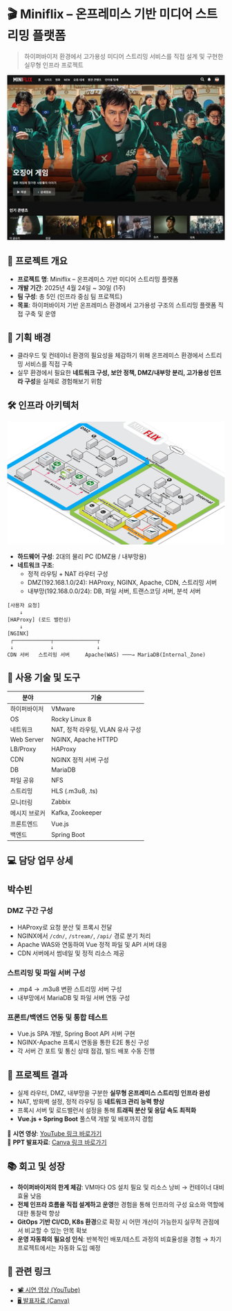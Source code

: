 # 🎬 Miniflix – 온프레미스 기반 미디어 스트리밍 플랫폼

> 하이퍼바이저 환경에서 고가용성 미디어 스트리밍 서비스를 직접 설계 및 구현한 실무형 인프라 프로젝트

![webimg](semi1_web.png)



## 📌 프로젝트 개요

- **프로젝트 명**: Miniflix – 온프레미스 기반 미디어 스트리밍 플랫폼  
- **개발 기간**: 2025년 4월 24일 ~ 30일 (1주)  
- **팀 구성**: 총 5인 (인프라 중심 팀 프로젝트)  
- **목표**: 하이퍼바이저 기반 온프레미스 환경에서 고가용성 구조의 스트리밍 플랫폼 직접 구축 및 운영  




## 🧠 기획 배경

- 클라우드 및 컨테이너 환경의 필요성을 체감하기 위해 온프레미스 환경에서 스트리밍 서비스를 직접 구축  
- 실무 환경에서 필요한 **네트워크 구성, 보안 정책, DMZ/내부망 분리, 고가용성 인프라 구성**을 실제로 경험해보기 위함  




## 🛠 인프라 아키텍처

![infra_architecture](infra_diagram.png)

- **하드웨어 구성**: 2대의 물리 PC (DMZ용 / 내부망용)  
- **네트워크 구조**:  
  - 정적 라우팅 + NAT 라우터 구성  
  - DMZ(192.168.1.0/24): HAProxy, NGINX, Apache, CDN, 스트리밍 서버  
  - 내부망(192.168.0.0/24): DB, 파일 서버, 트랜스코딩 서버, 분석 서버  


```
[사용자 요청]
    ↓
[HAProxy] (로드 밸런싱)
    ↓
[NGINX]
 ┌────────────┬──────────────┬
 ↓            ↓              ↓
CDN 서버   스트리밍 서버     Apache(WAS) ───→ MariaDB(Internal_Zone)
```




## 🔧 사용 기술 및 도구

| 분야 | 기술 |
|------|------|
| 하이퍼바이저 | VMware |
| OS | Rocky Linux 8 |
| 네트워크 | NAT, 정적 라우팅, VLAN 유사 구성 |
| Web Server | NGINX, Apache HTTPD |
| LB/Proxy | HAProxy |
| CDN | NGINX 정적 서버 구성 |
| DB | MariaDB |
| 파일 공유 | NFS |
| 스트리밍 | HLS (.m3u8, .ts) |
| 모니터링 | Zabbix |
| 메시지 브로커 | Kafka, Zookeeper |
| 프론트엔드 | Vue.js |
| 백엔드 | Spring Boot |




## 💻 담당 업무 상세

## 박수빈
### DMZ 구간 구성
- HAProxy로 요청 분산 및 프록시 전달
- NGINX에서 `/cdn/`, `/stream/`, `/api/` 경로 분기 처리
- Apache WAS와 연동하여 Vue 정적 파일 및 API 서버 대응
- CDN 서버에서 썸네일 및 정적 리소스 제공

### 스트리밍 및 파일 서버 구성
- .mp4 → .m3u8 변환 스트리밍 서버 구성
- 내부망에서 MariaDB 및 파일 서버 연동 구성

### 프론트/백엔드 연동 및 통합 테스트
- Vue.js SPA 개발, Spring Boot API 서버 구현
- NGINX-Apache 프록시 연동을 통한 E2E 통신 구성
- 각 서버 간 포트 및 통신 상태 점검, 빌드 배포 수동 진행




## 🎯 프로젝트 결과

- 실제 라우터, DMZ, 내부망을 구분한 **실무형 온프레미스 스트리밍 인프라 완성**
- NAT, 방화벽 설정, 정적 라우팅 등 **네트워크 관리 능력 향상**
- 프록시 서버 및 로드밸런서 설정을 통해 **트래픽 분산 및 응답 속도 최적화**
- **Vue.js + Spring Boot** 풀스택 개발 및 배포까지 경험

🎥 **시연 영상**: [YouTube 링크 바로가기](https://www.youtube.com/watch?v=_oIZswled7s)  
📄 **PPT 발표자료**: [Canva 링크 바로가기](https://sulgasaeng.my.canva.site/miniflix)




## 📚 회고 및 성장

- **하이퍼바이저의 한계 체감**: VM마다 OS 설치 필요 및 리소스 낭비 → 컨테이너 대비 효율 낮음
- **전체 인프라 흐름을 직접 설계하고 운영**한 경험을 통해 인프라의 구성 요소와 역할에 대한 통찰력 향상
- **GitOps 기반 CI/CD, K8s 환경**으로 확장 시 어떤 개선이 가능한지 실무적 관점에서 비교할 수 있는 안목 확보
- **운영 자동화의 필요성 인식**: 반복적인 배포/테스트 과정의 비효율성을 경험 → 차기 프로젝트에서는 자동화 도입 예정




## 📎 관련 링크

- [📽️ 시연 영상 (YouTube)](https://www.youtube.com/watch?v=_oIZswled7s)
- [🖥️ 발표자료 (Canva)](https://sulgasaeng.my.canva.site/miniflix)

